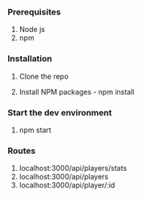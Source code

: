 ### Prerequisites

1.  Node js
2.  npm

### Installation

1. Clone the repo

2. Install NPM packages - npm install

### Start the dev environment

1. npm start

### Routes

1. localhost:3000/api/players/stats
2. localhost:3000/api/players
3. localhost:3000/api/player/:id
